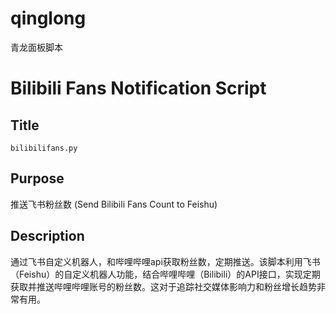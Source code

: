 # qinglong
青龙面板脚本

# Bilibili Fans Notification Script

## Title
`bilibilifans.py`

## Purpose
推送飞书粉丝数 (Send Bilibili Fans Count to Feishu)

## Description
通过飞书自定义机器人，和哔哩哔哩api获取粉丝数，定期推送。该脚本利用飞书（Feishu）的自定义机器人功能，结合哔哩哔哩（Bilibili）的API接口，实现定期获取并推送哔哩哔哩账号的粉丝数。这对于追踪社交媒体影响力和粉丝增长趋势非常有用。
